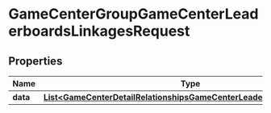 

# GameCenterGroupGameCenterLeaderboardsLinkagesRequest


## Properties

| Name | Type | Description | Notes |
|------------ | ------------- | ------------- | -------------|
|**data** | [**List&lt;GameCenterDetailRelationshipsGameCenterLeaderboardsDataInner&gt;**](GameCenterDetailRelationshipsGameCenterLeaderboardsDataInner.md) |  |  |



